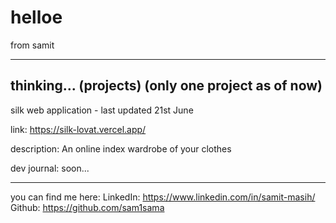 # helloe
from samit

---------------------------------------------

thinking... (projects) (only one project as of now)
---------------------------------------------

silk web application - last updated 21st June

link: https://silk-lovat.vercel.app/

description:
An online index wardrobe of your clothes

dev journal:
soon...

---------------------------------------------
you can find me here:
LinkedIn: https://www.linkedin.com/in/samit-masih/
Github: https://github.com/sam1sama
